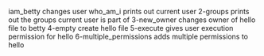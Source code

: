 iam_betty changes user
who_am_i prints out current user
2-groups prints out the groups current user is part of
3-new_owner changes owner of hello file to betty
4-empty create hello file
5-execute gives user execution permission for hello
6-multiple_permissions adds multiple permissions to hello
